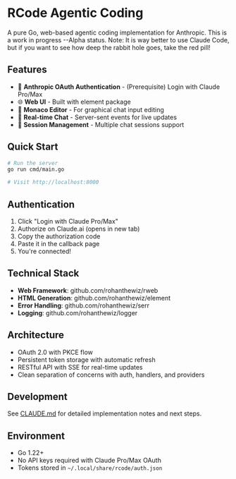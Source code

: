 # RCode Agentic Coding

A pure Go, web-based agentic coding implementation for Anthropic. This is a work in progress --Alpha status.
Note: It is way better to use Claude Code, but if you want to see how deep the rabbit hole goes, take the red pill!

## Features

- 🔐 **Anthropic OAuth Authentication** - (Prerequisite) Login with Claude Pro/Max
- 🌐 **Web UI** - Built with element package
- 📝 **Monaco Editor** - For graphical chat input editing
- 💬 **Real-time Chat** - Server-sent events for live updates
- 🎯 **Session Management** - Multiple chat sessions support

## Quick Start

```bash
# Run the server
go run cmd/main.go

# Visit http://localhost:8000
```

## Authentication

1. Click "Login with Claude Pro/Max"
2. Authorize on Claude.ai (opens in new tab)
3. Copy the authorization code
4. Paste it in the callback page
5. You're connected!

## Technical Stack

- **Web Framework**: github.com/rohanthewiz/rweb
- **HTML Generation**: github.com/rohanthewiz/element
- **Error Handling**: github.com/rohanthewiz/serr
- **Logging**: github.com/rohanthewiz/logger

## Architecture

- OAuth 2.0 with PKCE flow
- Persistent token storage with automatic refresh
- RESTful API with SSE for real-time updates
- Clean separation of concerns with auth, handlers, and providers

## Development

See [CLAUDE.md](CLAUDE.md) for detailed implementation notes and next steps.

## Environment

- Go 1.22+
- No API keys required with Claude Pro/Max OAuth
- Tokens stored in `~/.local/share/rcode/auth.json`
